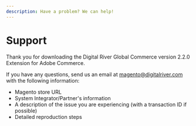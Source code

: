 ```yaml
---
description: Have a problem? We can help!
---
```


# Support

Thank you for downloading the Digital River Global Commerce version 2.2.0 Extension for Adobe Commerce.

If you have any questions, send us an email at [magento@digitalriver.com](mailto:magento@digitalriver.com) with the following information:

* Magento store URL&#x20;
* System Integrator/Partner's information
* A description of the issue you are experiencing (with a transaction ID if possible)
* Detailed reproduction steps
